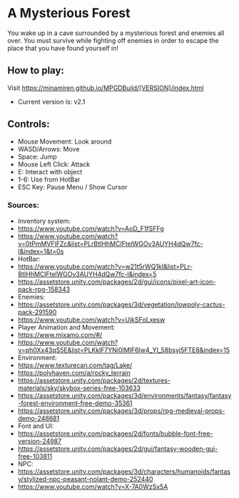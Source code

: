 # A Mysterious Forest

You wake up in a cave surrounded by a mysterious forest and enemies all over. 
You must survive while fighting off enemies in order to escape the place that you have found yourself in!

## How to play:
Visit https://minamiren.github.io/MPGDBuild/[VERSION]/index.html
- Current version is: v2.1

## Controls:
- Mouse Movement: Look around
- WASD/Arrows: Move
- Space: Jump
- Mouse Left Click: Attack
- E: Interact with object
- 1-6: Use from HotBar
- ESC Key: Pause Menu / Show Cursor

### Sources:
- Inventory system:
- https://www.youtube.com/watch?v=AoD_F1fSFFg
- https://www.youtube.com/watch?v=0tPmMVFlFZc&list=PLrBtIHhMClFtelWGOv3AUYH4dQw7fc-I&index=1&t=0s
- HotBar:
- https://www.youtube.com/watch?v=w21t5rWQ1kI&list=PLr-BtIHhMClFtelWGOv3AUYH4dQw7fc-I&index=5
- https://assetstore.unity.com/packages/2d/gui/icons/pixel-art-icon-pack-rpg-158343
- Enemies:
- https://assetstore.unity.com/packages/3d/vegetation/lowpoly-cactus-pack-291590
- https://www.youtube.com/watch?v=UjkSFoLxesw
- Player Animation and Movement:
- https://www.mixamo.com/#/
- https://www.youtube.com/watch?v=ph0Xx43qS5E&list=PLKklF7YNi0lMIF6Iw4_YI_58bsyj5FTE8&index=15
- Environment:
- https://www.texturecan.com/tag/Lake/
- https://polyhaven.com/a/rocky_terrain
- https://assetstore.unity.com/packages/2d/textures-materials/sky/skybox-series-free-103633
- https://assetstore.unity.com/packages/3d/environments/fantasy/fantasy-forest-environment-free-demo-35361
- https://assetstore.unity.com/packages/3d/props/rpg-medieval-props-demo-248681
- Font and UI:
- https://assetstore.unity.com/packages/2d/fonts/bubble-font-free-version-24987
- https://assetstore.unity.com/packages/2d/gui/fantasy-wooden-gui-free-103811
- NPC:
- https://assetstore.unity.com/packages/3d/characters/humanoids/fantasy/stylized-npc-peasant-nolant-demo-252440
- https://www.youtube.com/watch?v=X-7A0WzSx5A
